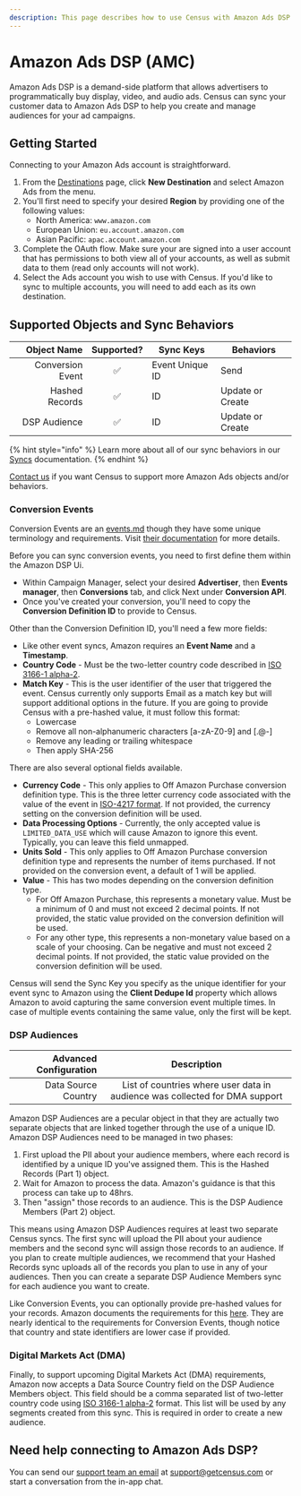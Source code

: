 ```yaml
---
description: This page describes how to use Census with Amazon Ads DSP.
---
```


# Amazon Ads DSP (AMC)

Amazon Ads DSP is a demand-side platform that allows advertisers to programmatically buy display, video, and audio ads. Census can sync your customer data to Amazon Ads DSP to help you create and manage audiences for your ad campaigns.

## Getting Started

Connecting to your Amazon Ads account is straightforward.

1. From the [Destinations](https://app.getcensus.com/destinations) page, click **New Destination** and select Amazon Ads from the menu.
2. You'll first need to specify your desired **Region** by providing one of the following values:
   * North America: `www.amazon.com`
   * European Union: `eu.account.amazon.com`
   * Asian Pacific: `apac.account.amazon.com`
3. Complete the OAuth flow. Make sure your are signed into a user account that has permissions to both view all of your accounts, as well as submit data to them (read only accounts will not work).
4. Select the Ads account you wish to use with Census. If you'd like to sync to multiple accounts, you will need to add each as its own destination.

## Supported Objects and Sync Behaviors <a href="#supported-objects-and-sync-behaviors" id="supported-objects-and-sync-behaviors"></a>

|  **Object Name** | **Supported?** | **Sync Keys**   | **Behaviors**    |
| ---------------: | :------------: | --------------- | ---------------- |
| Conversion Event |        ✅       | Event Unique ID | Send             |
|   Hashed Records |        ✅       | ID              | Update or Create |
|     DSP Audience |        ✅       | ID              | Update or Create |

{% hint style="info" %}
Learn more about all of our sync behaviors in our [Syncs](../syncs/overview.md) documentation.
{% endhint %}

[Contact us](mailto:support@getcensus.com) if you want Census to support more Amazon Ads objects and/or behaviors.

### Conversion Events

Conversion Events are an [events.md](../syncs/structuring-data/events.md "mention") though they have some unique terminology and requirements. Visit [their documentation](https://advertising.amazon.com/API/docs/en-us/dsp-conversion-builder#tag/Conversion-Event-Data/operation/dspAmazonIngestConversionData) for more details.

Before you can sync conversion events, you need to first define them within the Amazon DSP Ui.

* Within Campaign Manager, select your desired **Advertiser**, then **Events manager**, then **Conversions** tab, and click Next under **Conversion API**.
* Once you've created your conversion, you'll need to copy the **Conversion Definition ID** to provide to Census.

Other than the Conversion Definition ID, you'll need a few more fields:

* Like other event syncs, Amazon requires an **Event Name** and a **Timestamp**.
* **Country Code** - Must be the two-letter country code described in [ISO 3166-1 alpha-2](https://en.wikipedia.org/wiki/List_of_ISO_3166_country_codes).
* **Match Key** - This is the user identifier of the user that triggered the event. Census currently only supports Email as a match key but will support additional options in the future. If you are going to provide Census with a pre-hashed value, it must follow this format:
  * Lowercase
  * Remove all non-alphanumeric characters \[a-zA-Z0-9] and \[.@-]
  * Remove any leading or trailing whitespace
  * Then apply SHA-256

There are also several optional fields available.

* **Currency Code** - This only applies to Off Amazon Purchase conversion definition type. This is the three letter currency code associated with the value of the event in [ISO-4217 format](https://en.wikipedia.org/wiki/ISO_4217#List_of_ISO_4217_currency_codes). If not provided, the currency setting on the conversion definition will be used.
* **Data Processing Options** - Currently, the only accepted value is `LIMITED_DATA_USE` which will cause Amazon to ignore this event. Typically, you can leave this field unmapped.
* **Units Sold** - This only applies to Off Amazon Purchase conversion definition type and represents the number of items purchased. If not provided on the conversion event, a default of 1 will be applied.
* **Value** - This has two modes depending on the conversion definition type.
  * For Off Amazon Purchase, this represents a monetary value. Must be a minimum of 0 and must not exceed 2 decimal points. If not provided, the static value provided on the conversion definition will be used.
  * For any other type, this represents a non-monetary value based on a scale of your choosing. Can be negative and must not exceed 2 decimal points. If not provided, the static value provided on the conversion definition will be used.

Census will send the Sync Key you specify as the unique identifier for your event sync to Amazon using the **Client Dedupe Id** property which allows Amazon to avoid capturing the same conversion event multiple times. In case of multiple events containing the same value, only the first will be kept.

### DSP Audiences

| **Advanced Configuration** |                               **Description**                               |
| -------------------------: | :-------------------------------------------------------------------------: |
|        Data Source Country | List of countries where user data in audience was collected for DMA support |

Amazon DSP Audiences are a pecular object in that they are actually two separate objects that are linked together through the use of a unique ID. Amazon DSP Audiences need to be managed in two phases:

1. First upload the PII about your audience members, where each record is identified by a unique ID you've assigned them. This is the Hashed Records (Part 1) object.
2. Wait for Amazon to process the data. Amazon's guidance is that this process can take up to 48hrs.
3. Then "assign" those records to an audience. This is the DSP Audience Members (Part 2) object.

This means using Amazon DSP Audiences requires at least two separate Census syncs. The first sync will upload the PII about your audience members and the second sync will assign those records to an audience. If you plan to create multiple audiences, we recommend that your Hashed Records sync uploads all of the records you plan to use in any of your audiences. Then you can create a separate DSP Audience Members sync for each audience you want to create.

Like Conversion Events, you can optionally provide pre-hashed values for your records. Amazon documents the requirements for this [here](https://advertising.amazon.com/help/GCCXMZYCK4RXWS6C). They are nearly identical to the requirements for Conversion Events, though notice that country and state identifiers are lower case if provided.

### Digital Markets Act (DMA)

Finally, to support upcoming Digital Markets Act (DMA) requirements, Amazon now accepts a Data Source Country field on the DSP Audience Members object. This field should be a comma separated list of two-letter country code using [ISO 3166-1 alpha-2](https://en.wikipedia.org/wiki/List_of_ISO_3166_country_codes) format. This list will be used by any segments created from this sync. This is required in order to create a new audience.

## Need help connecting to Amazon Ads DSP?

You can send our [support team an email](mailto:support@getcensus.com) at support@getcensus.com or start a conversation from the in-app chat.
